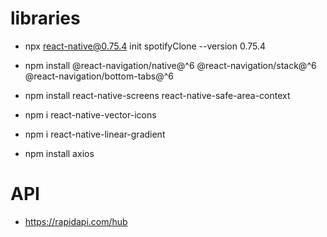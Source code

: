 # libraries

- npx react-native@0.75.4 init spotifyClone --version 0.75.4

- npm install @react-navigation/native@^6 @react-navigation/stack@^6 @react-navigation/bottom-tabs@^6

- npm install react-native-screens react-native-safe-area-context

- npm i react-native-vector-icons

- npm i react-native-linear-gradient

- npm install axios

# API

- https://rapidapi.com/hub
